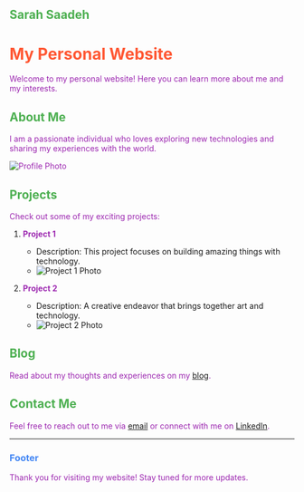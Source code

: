 ## Sarah Saadeh 
# My Personal Website

Welcome to my personal website! Here you can learn more about me and my interests.

## About Me

I am a passionate individual who loves exploring new technologies and sharing my experiences with the world.

![Profile Photo](https://static.wikia.nocookie.net/mycun-the-movie/images/c/c9/Bob_%28Despicable_Me%29.png/revision/latest?cb=20230509144510)

## Projects

Check out some of my exciting projects:

1. **Project 1**
   - Description: This project focuses on building amazing things with technology.
   - ![Project 1 Photo](insert_project1_photo_url_here)

2. **Project 2**
   - Description: A creative endeavor that brings together art and technology.
   - ![Project 2 Photo](insert_project2_photo_url_here)

## Blog

Read about my thoughts and experiences on my [blog](insert_blog_url_here).

## Contact Me

Feel free to reach out to me via [email](mailto:your.email@example.com) or connect with me on [LinkedIn](insert_linkedin_url_here).

---

### Footer

Thank you for visiting my website! Stay tuned for more updates.

<style>
  /* Style for different color fonts */
  h1 {
    color: #FF5733; /* Orange */
  }

  h2 {
    color: #4CAF50; /* Green */
  }

  h3 {
    color: #4286f4; /* Blue */
  }

  p {
    color: #9c27b0; /* Purple */
  }
</style>
